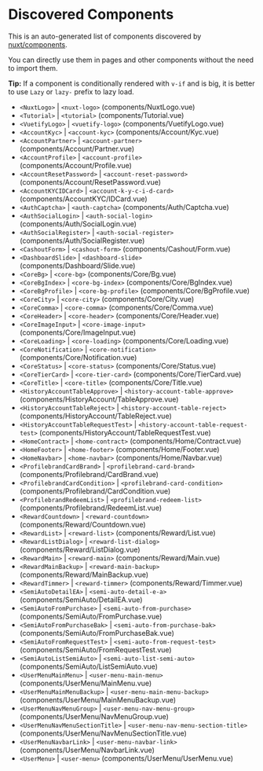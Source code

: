 # Discovered Components

This is an auto-generated list of components discovered by [nuxt/components](https://github.com/nuxt/components).

You can directly use them in pages and other components without the need to import them.

**Tip:** If a component is conditionally rendered with `v-if` and is big, it is better to use `Lazy` or `lazy-` prefix to lazy load.

- `<NuxtLogo>` | `<nuxt-logo>` (components/NuxtLogo.vue)
- `<Tutorial>` | `<tutorial>` (components/Tutorial.vue)
- `<VuetifyLogo>` | `<vuetify-logo>` (components/VuetifyLogo.vue)
- `<AccountKyc>` | `<account-kyc>` (components/Account/Kyc.vue)
- `<AccountPartner>` | `<account-partner>` (components/Account/Partner.vue)
- `<AccountProfile>` | `<account-profile>` (components/Account/Profile.vue)
- `<AccountResetPassword>` | `<account-reset-password>` (components/Account/ResetPassword.vue)
- `<AccountKYCIDCard>` | `<account-k-y-c-i-d-card>` (components/AccountKYC/IDCard.vue)
- `<AuthCaptcha>` | `<auth-captcha>` (components/Auth/Captcha.vue)
- `<AuthSocialLogin>` | `<auth-social-login>` (components/Auth/SocialLogin.vue)
- `<AuthSocialRegister>` | `<auth-social-register>` (components/Auth/SocialRegister.vue)
- `<CashoutForm>` | `<cashout-form>` (components/Cashout/Form.vue)
- `<DashboardSlide>` | `<dashboard-slide>` (components/Dashboard/Slide.vue)
- `<CoreBg>` | `<core-bg>` (components/Core/Bg.vue)
- `<CoreBgIndex>` | `<core-bg-index>` (components/Core/BgIndex.vue)
- `<CoreBgProfile>` | `<core-bg-profile>` (components/Core/BgProfile.vue)
- `<CoreCity>` | `<core-city>` (components/Core/City.vue)
- `<CoreComma>` | `<core-comma>` (components/Core/Comma.vue)
- `<CoreHeader>` | `<core-header>` (components/Core/Header.vue)
- `<CoreImageInput>` | `<core-image-input>` (components/Core/ImageInput.vue)
- `<CoreLoading>` | `<core-loading>` (components/Core/Loading.vue)
- `<CoreNotification>` | `<core-notification>` (components/Core/Notification.vue)
- `<CoreStatus>` | `<core-status>` (components/Core/Status.vue)
- `<CoreTierCard>` | `<core-tier-card>` (components/Core/TierCard.vue)
- `<CoreTitle>` | `<core-title>` (components/Core/Title.vue)
- `<HistoryAccountTableApprove>` | `<history-account-table-approve>` (components/HistoryAccount/TableApprove.vue)
- `<HistoryAccountTableReject>` | `<history-account-table-reject>` (components/HistoryAccount/TableReject.vue)
- `<HistoryAccountTableRequestTest>` | `<history-account-table-request-test>` (components/HistoryAccount/TableRequestTest.vue)
- `<HomeContract>` | `<home-contract>` (components/Home/Contract.vue)
- `<HomeFooter>` | `<home-footer>` (components/Home/Footer.vue)
- `<HomeNavbar>` | `<home-navbar>` (components/Home/Navbar.vue)
- `<ProfilebrandCardBrand>` | `<profilebrand-card-brand>` (components/Profilebrand/CardBrand.vue)
- `<ProfilebrandCardCondition>` | `<profilebrand-card-condition>` (components/Profilebrand/CardCondition.vue)
- `<ProfilebrandRedeemList>` | `<profilebrand-redeem-list>` (components/Profilebrand/RedeemList.vue)
- `<RewardCountdown>` | `<reward-countdown>` (components/Reward/Countdown.vue)
- `<RewardList>` | `<reward-list>` (components/Reward/List.vue)
- `<RewardListDialog>` | `<reward-list-dialog>` (components/Reward/ListDialog.vue)
- `<RewardMain>` | `<reward-main>` (components/Reward/Main.vue)
- `<RewardMainBackup>` | `<reward-main-backup>` (components/Reward/MainBackup.vue)
- `<RewardTimmer>` | `<reward-timmer>` (components/Reward/Timmer.vue)
- `<SemiAutoDetailEA>` | `<semi-auto-detail-e-a>` (components/SemiAuto/DetailEA.vue)
- `<SemiAutoFromPurchase>` | `<semi-auto-from-purchase>` (components/SemiAuto/FromPurchase.vue)
- `<SemiAutoFromPurchaseBak>` | `<semi-auto-from-purchase-bak>` (components/SemiAuto/FromPurchaseBak.vue)
- `<SemiAutoFromRequestTest>` | `<semi-auto-from-request-test>` (components/SemiAuto/FromRequestTest.vue)
- `<SemiAutoListSemiAuto>` | `<semi-auto-list-semi-auto>` (components/SemiAuto/ListSemiAuto.vue)
- `<UserMenuMainMenu>` | `<user-menu-main-menu>` (components/UserMenu/MainMenu.vue)
- `<UserMenuMainMenuBackup>` | `<user-menu-main-menu-backup>` (components/UserMenu/MainMenuBackup.vue)
- `<UserMenuNavMenuGroup>` | `<user-menu-nav-menu-group>` (components/UserMenu/NavMenuGroup.vue)
- `<UserMenuNavMenuSectionTitle>` | `<user-menu-nav-menu-section-title>` (components/UserMenu/NavMenuSectionTitle.vue)
- `<UserMenuNavbarLink>` | `<user-menu-navbar-link>` (components/UserMenu/NavbarLink.vue)
- `<UserMenu>` | `<user-menu>` (components/UserMenu/UserMenu.vue)
